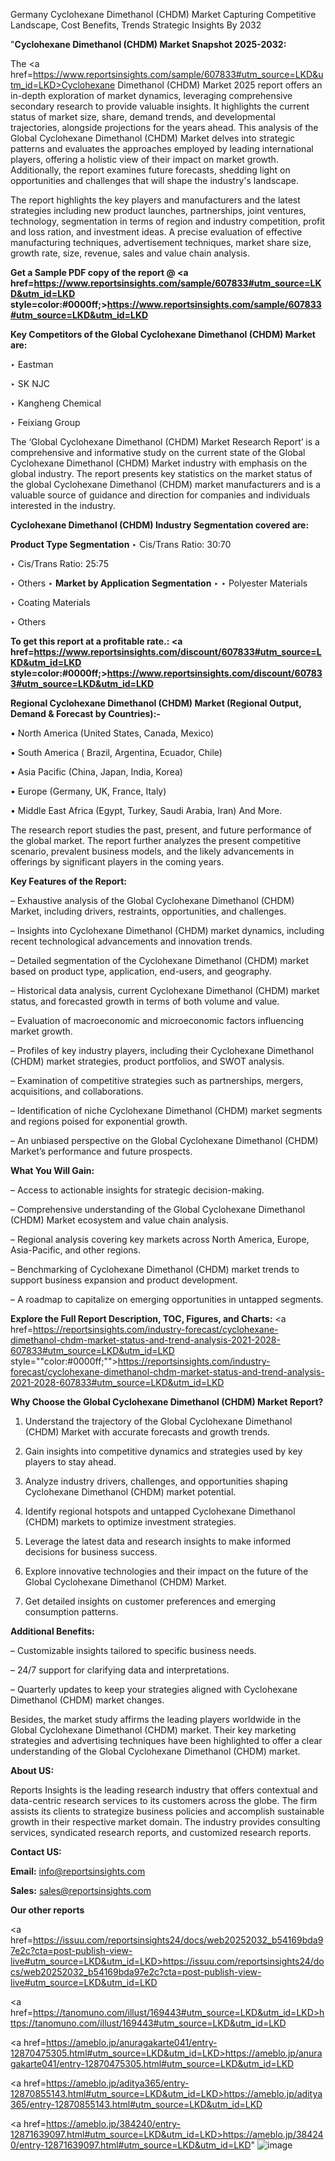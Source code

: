 Germany Cyclohexane Dimethanol (CHDM) Market Capturing Competitive Landscape, Cost Benefits, Trends Strategic Insights By 2032

"<strong>Cyclohexane Dimethanol (CHDM) Market Snapshot 2025-2032:</strong>

The <a href=https://www.reportsinsights.com/sample/607833#utm_source=LKD&utm_id=LKD>Cyclohexane Dimethanol (CHDM) Market</a> 2025 report offers an in-depth exploration of market dynamics, leveraging comprehensive secondary research to provide valuable insights. It highlights the current status of market size, share, demand trends, and developmental trajectories, alongside projections for the years ahead. This analysis of the Global Cyclohexane Dimethanol (CHDM) Market delves into strategic patterns and evaluates the approaches employed by leading international players, offering a holistic view of their impact on market growth. Additionally, the report examines future forecasts, shedding light on opportunities and challenges that will shape the industry's landscape.

The report highlights the key players and manufacturers and the latest strategies including new product launches, partnerships, joint ventures, technology, segmentation in terms of region and industry competition, profit and loss ration, and investment ideas. A precise evaluation of effective manufacturing techniques, advertisement techniques, market share size, growth rate, size, revenue, sales and value chain analysis.

<strong>Get a Sample PDF copy of the report @ <a href=https://www.reportsinsights.com/sample/607833#utm_source=LKD&utm_id=LKD style=color:#0000ff;>https://www.reportsinsights.com/sample/607833#utm_source=LKD&utm_id=LKD</a></strong>

<strong>Key Competitors of the Global Cyclohexane Dimethanol (CHDM) Market are:</strong>

‣ Eastman

‣ SK NJC

‣ Kangheng Chemical

‣ Feixiang Group

The ‘Global Cyclohexane Dimethanol (CHDM) Market Research Report’ is a comprehensive and informative study on the current state of the Global Cyclohexane Dimethanol (CHDM) Market industry with emphasis on the global industry. The report presents key statistics on the market status of the global Cyclohexane Dimethanol (CHDM) market manufacturers and is a valuable source of guidance and direction for companies and individuals interested in the industry.

<strong>Cyclohexane Dimethanol (CHDM) Industry Segmentation covered are:</strong>

<strong>Product Type Segmentation</strong>
‣
Cis/Trans Ratio: 30:70

‣ Cis/Trans Ratio: 25:75

‣ Others
‣ 
<strong>Market by Application Segmentation</strong>
‣
‣  Polyester Materials

‣ Coating Materials

‣ Others

<strong>To get this report at a profitable rate.: <a href=https://www.reportsinsights.com/discount/607833#utm_source=LKD&utm_id=LKD style=color:#0000ff;>https://www.reportsinsights.com/discount/607833#utm_source=LKD&utm_id=LKD</a></strong>

<strong>Regional Cyclohexane Dimethanol (CHDM) Market (Regional Output, Demand &amp; Forecast by Countries):-</strong>

• North America (United States, Canada, Mexico)

• South America ( Brazil, Argentina, Ecuador, Chile)

• Asia Pacific (China, Japan, India, Korea)

• Europe (Germany, UK, France, Italy)

• Middle East Africa (Egypt, Turkey, Saudi Arabia, Iran) And More.

The research report studies the past, present, and future performance of the global market. The report further analyzes the present competitive scenario, prevalent business models, and the likely advancements in offerings by significant players in the coming years.

<strong>Key Features of the Report:</strong>

– Exhaustive analysis of the Global Cyclohexane Dimethanol (CHDM) Market, including drivers, restraints, opportunities, and challenges.

– Insights into Cyclohexane Dimethanol (CHDM) market dynamics, including recent technological advancements and innovation trends.

– Detailed segmentation of the Cyclohexane Dimethanol (CHDM) market based on product type, application, end-users, and geography.

– Historical data analysis, current Cyclohexane Dimethanol (CHDM) market status, and forecasted growth in terms of both volume and value.

– Evaluation of macroeconomic and microeconomic factors influencing market growth.

– Profiles of key industry players, including their Cyclohexane Dimethanol (CHDM) market strategies, product portfolios, and SWOT analysis.

– Examination of competitive strategies such as partnerships, mergers, acquisitions, and collaborations.

– Identification of niche Cyclohexane Dimethanol (CHDM) market segments and regions poised for exponential growth.

– An unbiased perspective on the Global Cyclohexane Dimethanol (CHDM) Market’s performance and future prospects.

<strong>What You Will Gain:</strong>

– Access to actionable insights for strategic decision-making.

– Comprehensive understanding of the Global Cyclohexane Dimethanol (CHDM) Market ecosystem and value chain analysis.

– Regional analysis covering key markets across North America, Europe, Asia-Pacific, and other regions.

– Benchmarking of Cyclohexane Dimethanol (CHDM) market trends to support business expansion and product development.

– A roadmap to capitalize on emerging opportunities in untapped segments.

<strong>Explore the Full Report Description, TOC, Figures, and Charts:</strong>
<a href=https://reportsinsights.com/industry-forecast/cyclohexane-dimethanol-chdm-market-status-and-trend-analysis-2021-2028-607833#utm_source=LKD&utm_id=LKD style=""color:#0000ff;"">https://reportsinsights.com/industry-forecast/cyclohexane-dimethanol-chdm-market-status-and-trend-analysis-2021-2028-607833#utm_source=LKD&utm_id=LKD</a>

<strong>Why Choose the Global Cyclohexane Dimethanol (CHDM) Market Report?</strong>

1. Understand the trajectory of the Global Cyclohexane Dimethanol (CHDM) Market with accurate forecasts and growth trends.

2. Gain insights into competitive dynamics and strategies used by key players to stay ahead.

3. Analyze industry drivers, challenges, and opportunities shaping Cyclohexane Dimethanol (CHDM) market potential.

4. Identify regional hotspots and untapped Cyclohexane Dimethanol (CHDM) markets to optimize investment strategies.

5. Leverage the latest data and research insights to make informed decisions for business success.

6. Explore innovative technologies and their impact on the future of the Global Cyclohexane Dimethanol (CHDM) Market.

7. Get detailed insights on customer preferences and emerging consumption patterns.

<strong>Additional Benefits:</strong>

– Customizable insights tailored to specific business needs.

– 24/7 support for clarifying data and interpretations.

– Quarterly updates to keep your strategies aligned with Cyclohexane Dimethanol (CHDM) market changes.

Besides, the market study affirms the leading players worldwide in the Global Cyclohexane Dimethanol (CHDM) market. Their key marketing strategies and advertising techniques have been highlighted to offer a clear understanding of the Global Cyclohexane Dimethanol (CHDM) market.

<strong><strong>About US</strong>:</strong>

Reports Insights is the leading research industry that offers contextual and data-centric research services to its customers across the globe. The firm assists its clients to strategize business policies and accomplish sustainable growth in their respective market domain. The industry provides consulting services, syndicated research reports, and customized research reports.

<strong>Contact US:</strong>

<p class=><b>Email:</b> <a href=mailto:info@reportsinsights.com>info@reportsinsights.com</a></p>
<p class=><b>Sales:</b> <a href=mailto:sales@reportsinsights.com>sales@reportsinsights.com</a></p>

<strong>Our other reports</strong>

<a href=https://issuu.com/reportsinsights24/docs/web20252032_b54169bda97e2c?cta=post-publish-view-live#utm_source=LKD&utm_id=LKD>https://issuu.com/reportsinsights24/docs/web20252032_b54169bda97e2c?cta=post-publish-view-live#utm_source=LKD&utm_id=LKD</a>

<a href=https://tanomuno.com/illust/169443#utm_source=LKD&utm_id=LKD>https://tanomuno.com/illust/169443#utm_source=LKD&utm_id=LKD</a>

<a href=https://ameblo.jp/anuragakarte041/entry-12870475305.html#utm_source=LKD&utm_id=LKD>https://ameblo.jp/anuragakarte041/entry-12870475305.html#utm_source=LKD&utm_id=LKD</a>

<a href=https://ameblo.jp/aditya365/entry-12870855143.html#utm_source=LKD&utm_id=LKD>https://ameblo.jp/aditya365/entry-12870855143.html#utm_source=LKD&utm_id=LKD</a>

<a href=https://ameblo.jp/384240/entry-12871639097.html#utm_source=LKD&utm_id=LKD>https://ameblo.jp/384240/entry-12871639097.html#utm_source=LKD&utm_id=LKD</a>"
![image](https://github.com/user-attachments/assets/9abab5bf-aae2-41cd-b756-9f1f8426df17)
